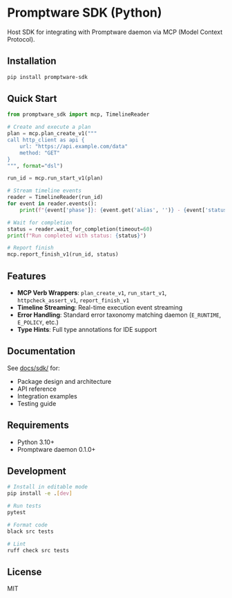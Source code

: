 # Promptware SDK (Python)

Host SDK for integrating with Promptware daemon via MCP (Model Context Protocol).

## Installation

```bash
pip install promptware-sdk
```

## Quick Start

```python
from promptware_sdk import mcp, TimelineReader

# Create and execute a plan
plan = mcp.plan_create_v1("""
call http_client as api {
    url: "https://api.example.com/data"
    method: "GET"
}
""", format="dsl")

run_id = mcp.run_start_v1(plan)

# Stream timeline events
reader = TimelineReader(run_id)
for event in reader.events():
    print(f"{event['phase']}: {event.get('alias', '')} - {event['status']}")

# Wait for completion
status = reader.wait_for_completion(timeout=60)
print(f"Run completed with status: {status}")

# Report finish
mcp.report_finish_v1(run_id, status)
```

## Features

- **MCP Verb Wrappers**: `plan_create_v1`, `run_start_v1`, `httpcheck_assert_v1`, `report_finish_v1`
- **Timeline Streaming**: Real-time execution event streaming
- **Error Handling**: Standard error taxonomy matching daemon (`E_RUNTIME`, `E_POLICY`, etc.)
- **Type Hints**: Full type annotations for IDE support

## Documentation

See [docs/sdk/](../../docs/sdk/) for:
- Package design and architecture
- API reference
- Integration examples
- Testing guide

## Requirements

- Python 3.10+
- Promptware daemon 0.1.0+

## Development

```bash
# Install in editable mode
pip install -e .[dev]

# Run tests
pytest

# Format code
black src tests

# Lint
ruff check src tests
```

## License

MIT